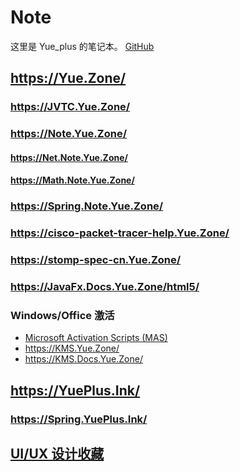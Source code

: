 # Note

这里是 Yue_plus 的笔记本。
[GitHub](https://github.com/Yue-plus/Note)

## <https://Yue.Zone/>

### <https://JVTC.Yue.Zone/>

### <https://Note.Yue.Zone/>

#### <https://Net.Note.Yue.Zone/>

#### <https://Math.Note.Yue.Zone/>

### <https://Spring.Note.Yue.Zone/>

### <https://cisco-packet-tracer-help.Yue.Zone/>

### <https://stomp-spec-cn.Yue.Zone/>

### <https://JavaFx.Docs.Yue.Zone/html5/>

### Windows/Office 激活

- [Microsoft Activation Scripts (MAS)](https://massgrave.dev/)
- <https://KMS.Yue.Zone/>
- <https://KMS.Docs.Yue.Zone/>

## <https://YuePlus.Ink/>

### <https://Spring.YuePlus.Ink/>

## [UI/UX 设计收藏](https://yue-plus.github.io/UIUXDesignCollection/)
